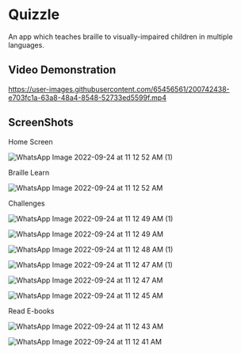 # Quizzle

An app which teaches braille to visually-impaired children in multiple languages.

## Video Demonstration


https://user-images.githubusercontent.com/65456561/200742438-e703fc1a-63a8-48a4-8548-52733ed5599f.mp4



## ScreenShots

Home Screen

![WhatsApp Image 2022-09-24 at 11 12 52 AM (1)](https://user-images.githubusercontent.com/65456561/192082143-2e05df73-d39c-4668-8b43-b74eeade26f7.jpeg)


Braille Learn

![WhatsApp Image 2022-09-24 at 11 12 52 AM](https://user-images.githubusercontent.com/65456561/192082169-862f5bd9-63ee-4deb-998e-3d7466b15649.jpeg)


Challenges

![WhatsApp Image 2022-09-24 at 11 12 49 AM (1)](https://user-images.githubusercontent.com/65456561/192082209-67fbed68-819e-4646-a703-c843a739b126.jpeg)

![WhatsApp Image 2022-09-24 at 11 12 49 AM](https://user-images.githubusercontent.com/65456561/192082223-221ca112-93b2-49ba-8ed4-f8f57693c37a.jpeg)

![WhatsApp Image 2022-09-24 at 11 12 48 AM (1)](https://user-images.githubusercontent.com/65456561/192082227-f1ba6ec1-b62e-4b19-a73e-630e13355e6f.jpeg)

![WhatsApp Image 2022-09-24 at 11 12 47 AM (1)](https://user-images.githubusercontent.com/65456561/192082296-8fa47ecf-1ba6-4cc2-9ff1-db660ffc1247.jpeg)

![WhatsApp Image 2022-09-24 at 11 12 47 AM](https://user-images.githubusercontent.com/65456561/192082298-c420baf6-32b2-419f-81de-fb424590d8a8.jpeg)

![WhatsApp Image 2022-09-24 at 11 12 45 AM](https://user-images.githubusercontent.com/65456561/192082311-ca9ddb5b-b622-4cd0-910f-a24d2e47cb34.jpeg)


Read E-books

![WhatsApp Image 2022-09-24 at 11 12 43 AM](https://user-images.githubusercontent.com/65456561/192082324-93c96b15-6895-4410-8e52-c7efb1c1ab7a.jpeg)

![WhatsApp Image 2022-09-24 at 11 12 41 AM](https://user-images.githubusercontent.com/65456561/192082328-d1b95159-7df6-4eab-86aa-951df9eaa00f.jpeg)
